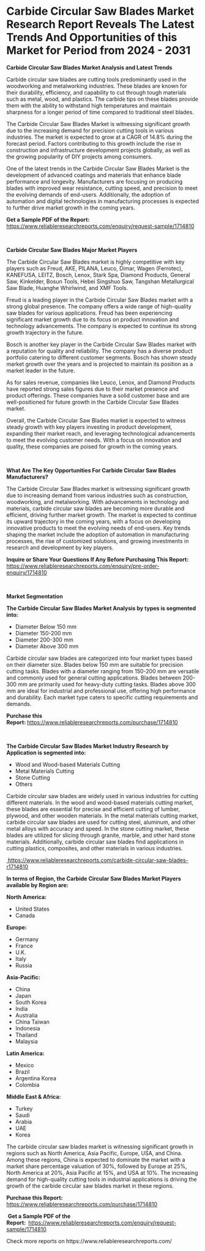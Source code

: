 <p><h1>Carbide Circular Saw Blades Market Research Report Reveals The Latest Trends And Opportunities of this Market for Period from 2024 - 2031</h1></p><p><strong>Carbide Circular Saw Blades Market Analysis and Latest Trends</strong></p>
<p><p>Carbide circular saw blades are cutting tools predominantly used in the woodworking and metalworking industries. These blades are known for their durability, efficiency, and capability to cut through tough materials such as metal, wood, and plastics. The carbide tips on these blades provide them with the ability to withstand high temperatures and maintain sharpness for a longer period of time compared to traditional steel blades.</p><p>The Carbide Circular Saw Blades Market is witnessing significant growth due to the increasing demand for precision cutting tools in various industries. The market is expected to grow at a CAGR of 14.8% during the forecast period. Factors contributing to this growth include the rise in construction and infrastructure development projects globally, as well as the growing popularity of DIY projects among consumers.</p><p>One of the latest trends in the Carbide Circular Saw Blades Market is the development of advanced coatings and materials that enhance blade performance and longevity. Manufacturers are focusing on producing blades with improved wear resistance, cutting speed, and precision to meet the evolving demands of end-users. Additionally, the adoption of automation and digital technologies in manufacturing processes is expected to further drive market growth in the coming years.</p></p>
<p><strong>Get a Sample PDF of the Report:&nbsp;</strong> <a href="https://www.reliableresearchreports.com/enquiry/request-sample/1714810">https://www.reliableresearchreports.com/enquiry/request-sample/1714810</a></p>
<p>&nbsp;</p>
<p><strong>Carbide Circular Saw Blades Major Market Players</strong></p>
<p><p>The Carbide Circular Saw Blades market is highly competitive with key players such as Freud, AKE, PILANA, Leuco, Dimar, Wagen (Ferrotec), KANEFUSA, LEITZ, Bosch, Lenox, Stark Spa, Diamond Products, General Saw, Kinkelder, Bosun Tools, Hebei Singshuo Saw, Tangshan Metallurgical Saw Blade, Huanghe Whirlwind, and XMF Tools. </p><p>Freud is a leading player in the Carbide Circular Saw Blades market with a strong global presence. The company offers a wide range of high-quality saw blades for various applications. Freud has been experiencing significant market growth due to its focus on product innovation and technology advancements. The company is expected to continue its strong growth trajectory in the future.</p><p>Bosch is another key player in the Carbide Circular Saw Blades market with a reputation for quality and reliability. The company has a diverse product portfolio catering to different customer segments. Bosch has shown steady market growth over the years and is projected to maintain its position as a market leader in the future.</p><p>As for sales revenue, companies like Leuco, Lenox, and Diamond Products have reported strong sales figures due to their market presence and product offerings. These companies have a solid customer base and are well-positioned for future growth in the Carbide Circular Saw Blades market.</p><p>Overall, the Carbide Circular Saw Blades market is expected to witness steady growth with key players investing in product development, expanding their market reach, and leveraging technological advancements to meet the evolving customer needs. With a focus on innovation and quality, these companies are poised for growth in the coming years.</p></p>
<p>&nbsp;</p>
<p><strong>What Are The Key Opportunities For Carbide Circular Saw Blades Manufacturers?</strong></p>
<p><p>The Carbide Circular Saw Blades market is witnessing significant growth due to increasing demand from various industries such as construction, woodworking, and metalworking. With advancements in technology and materials, carbide circular saw blades are becoming more durable and efficient, driving further market growth. The market is expected to continue its upward trajectory in the coming years, with a focus on developing innovative products to meet the evolving needs of end-users. Key trends shaping the market include the adoption of automation in manufacturing processes, the rise of customized solutions, and growing investments in research and development by key players.</p></p>
<p><strong>Inquire or Share Your Questions If Any Before Purchasing This Report:</strong> <a href="https://www.reliableresearchreports.com/enquiry/pre-order-enquiry/1714810">https://www.reliableresearchreports.com/enquiry/pre-order-enquiry/1714810</a></p>
<p>&nbsp;</p>
<p><strong>Market Segmentation</strong></p>
<p><strong>The Carbide Circular Saw Blades Market Analysis by types is segmented into:</strong></p>
<p><ul><li>Diameter Below 150 mm</li><li>Diameter 150-200 mm</li><li>Diameter 200-300 mm</li><li>Diameter Above 300 mm</li></ul></p>
<p><p>Carbide circular saw blades are categorized into four market types based on their diameter size. Blades below 150 mm are suitable for precision cutting tasks. Blades with a diameter ranging from 150-200 mm are versatile and commonly used for general cutting applications. Blades between 200-300 mm are primarily used for heavy-duty cutting tasks. Blades above 300 mm are ideal for industrial and professional use, offering high performance and durability. Each market type caters to specific cutting requirements and demands.</p></p>
<p><strong>Purchase this Report:&nbsp;</strong><a href="https://www.reliableresearchreports.com/purchase/1714810">https://www.reliableresearchreports.com/purchase/1714810</a></p>
<p>&nbsp;</p>
<p><strong>The Carbide Circular Saw Blades Market Industry Research by Application is segmented into:</strong></p>
<p><ul><li>Wood and Wood-based Materials Cutting</li><li>Metal Materials Cutting</li><li>Stone Cutting</li><li>Others</li></ul></p>
<p><p>Carbide circular saw blades are widely used in various industries for cutting different materials. In the wood and wood-based materials cutting market, these blades are essential for precise and efficient cutting of lumber, plywood, and other wooden materials. In the metal materials cutting market, carbide circular saw blades are used for cutting steel, aluminum, and other metal alloys with accuracy and speed. In the stone cutting market, these blades are utilized for slicing through granite, marble, and other hard stone materials. Additionally, carbide circular saw blades find applications in cutting plastics, composites, and other materials in various industries.</p></p>
<p><a href="https://www.reliableresearchreports.com/carbide-circular-saw-blades-r1714810">&nbsp;https://www.reliableresearchreports.com/carbide-circular-saw-blades-r1714810</a></p>
<p><strong>In terms of Region, the Carbide Circular Saw Blades Market Players available by Region are:</strong></p>
<p>
    <p> <strong> North America: </strong>
        <ul>
            <li>United States</li>
            <li>Canada</li>
        </ul>
        </p> 
    <p> <strong> Europe: </strong>
        <ul>
            <li>Germany</li>
            <li>France</li>
            <li>U.K.</li>
            <li>Italy</li>
            <li>Russia</li>
        </ul>
        </p> 
    <p> <strong> Asia-Pacific: </strong>
        <ul>
            <li>China</li>
            <li>Japan</li>
            <li>South Korea</li>
            <li>India</li>
            <li>Australia</li>
            <li>China Taiwan</li>
            <li>Indonesia</li>
            <li>Thailand</li>
            <li>Malaysia</li>
        </ul>
        </p> 
    <p> <strong> Latin America: </strong>
        <ul>
            <li>Mexico</li>
            <li>Brazil</li>
            <li>Argentina Korea</li>
            <li>Colombia</li>
        </ul>
        </p> 
    <p> <strong> Middle East & Africa: </strong>
        <ul>
            <li>Turkey</li>
            <li>Saudi</li>
            <li>Arabia</li>
            <li>UAE</li>
            <li>Korea</li>
        </ul>
    </p>
    </p>
<p><p>The carbide circular saw blades market is witnessing significant growth in regions such as North America, Asia Pacific, Europe, USA, and China. Among these regions, China is expected to dominate the market with a market share percentage valuation of 30%, followed by Europe at 25%, North America at 20%, Asia Pacific at 15%, and USA at 10%. The increasing demand for high-quality cutting tools in industrial applications is driving the growth of the carbide circular saw blades market in these regions.</p></p>
<p><strong>Purchase this Report: </strong><a href="https://www.reliableresearchreports.com/purchase/1714810">https://www.reliableresearchreports.com/purchase/1714810</a></p>
<p>&nbsp;<strong>Get a Sample PDF of the Report:&nbsp;&nbsp;</strong><a href="https://www.reliableresearchreports.com/enquiry/request-sample/1714810">https://www.reliableresearchreports.com/enquiry/request-sample/1714810</a></p>
<p><strong></strong></p>
<p>Check more reports on https://www.reliableresearchreports.com/</p>